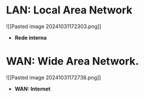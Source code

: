 

# LAN: Local Area Network

![[Pasted image 20241031172303.png]]

- **Rede interna**



# **WAN:** Wide Area Network.



![[Pasted image 20241031172738.png]]

- **WAN: Internet**


